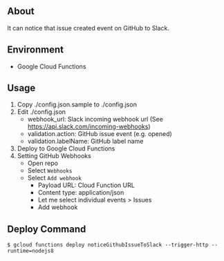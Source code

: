## About

It can notice that issue created event on GitHub to Slack.

## Environment

- Google Cloud Functions

## Usage

1. Copy ./config.json.sample to ./config.json
2. Edit ./config.json
    * webhook_url: Slack incoming webhook url (See https://api.slack.com/incoming-webhooks)
    * validation.action: GitHub issue event (e.g. opened)
    * validation.labelName: GitHub label name
3. Deploy to Google Cloud Functions
4. Setting GitHub Webhooks
    * Open repo
    * Select `Webhooks`
    * Select `Add webhook`
        * Payload URL: Cloud Function URL
        * Content type: application/json
        * Let me select individual events > Issues
        * Add webhook

## Deploy Command

```
$ gcloud functions deploy noticeGithubIssueToSlack --trigger-http --runtime=nodejs8
```
